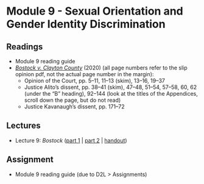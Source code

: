 # Module 9 - Sexual Orientation and Gender Identity Discrimination

## Readings

- Module 9 reading guide
- [*Bostock v. Clayton County*](https://www.supremecourt.gov/opinions/19pdf/17-1618_hfci.pdf) (2020) (all page numbers refer to the slip opinion pdf, not the actual page number in the margin):
	- Opinion of the Court, pp. 5–11, 11–13 (skim), 13–16, 19–37
	- Justice Alito’s dissent, pp. 38–41 (skim), 47–48, 51–54, 57–58, 60, 62 (under the “B” heading), 92–144 (look at the titles of the Appendices, scroll down the page, but do not read)
	- Justice Kavanaugh’s dissent, pp. 171–72

## Lectures

- Lecture 9: *Bostock* ([part 1](https://youtu.be/LK_RbmhT9y4) \| [part 2](https://youtu.be/oUuQ3MQj4yQ) \| [handout](https://github.com/dingherself/phil-324/blob/main/handouts/09-bostock.md))

## Assignment

- Module 9 reading guide (due to D2L > Assignments)